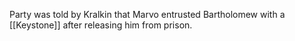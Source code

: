 Party was told by Kralkin that Marvo entrusted Bartholomew with a [[Keystone]]  after releasing him from prison. 